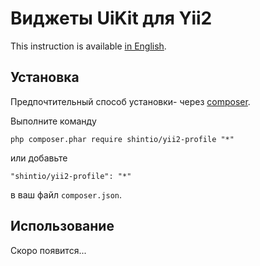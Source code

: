 Виджеты UiKit для Yii2
===================================================

This instruction is available [in English](./README.md).

Установка
------------

Предпочтительный способ установки- через [composer](http://getcomposer.org/download/).

Выполните команду

```
php composer.phar require shintio/yii2-profile "*"
```

или добавьте

```
"shintio/yii2-profile": "*"
```

в ваш файл `composer.json`.

Использование
------------

Скоро появится...